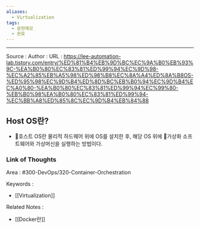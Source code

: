 ```yaml
---
aliases:
  - Virtualization
tags:
  - 문헌메모
  - 완료
---
```



---


Source :
Author : 
URL : https://lee-automation-lab.tistory.com/entry/%ED%81%B4%EB%9D%BC%EC%9A%B0%EB%93%9C-%EA%B0%80%EC%83%81%ED%99%94%EC%9D%98-%EC%A2%85%EB%A5%98%ED%98%B8%EC%8A%A4%ED%8A%B8OS-%ED%95%98%EC%9D%B4%ED%8D%BC%EB%B0%94%EC%9D%B4%EC%A0%80-%EA%B0%80%EC%83%81%ED%99%94%EC%99%80-%EB%B0%98%EA%B0%80%EC%83%81%ED%99%94-%EC%BB%A8%ED%85%8C%EC%9D%B4%EB%84%88

## Host OS란?
- 호스트 OS란 물리적 하드웨어 위에 OS를 설치한 후, 해당 OS 위에 가상화 소프트웨어와 가상머신을 실행하는 방법이다.

### Link of Thoughts
Area : #300-DevOps/320-Container-Orchestration 

Keywords :
- [[Virtualization]]

Related Notes : 
- [[Docker란]]